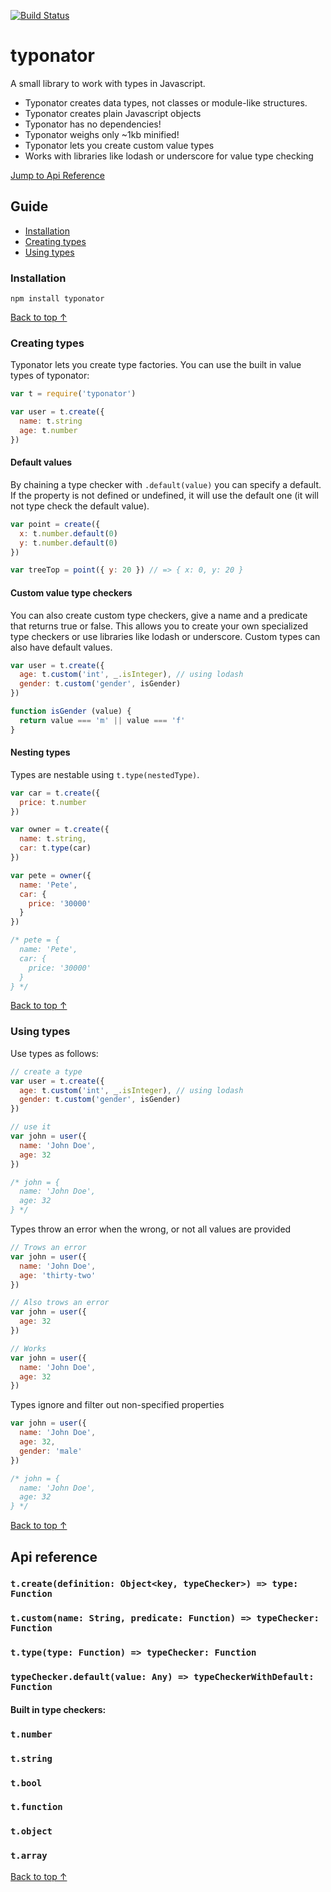 [![Build Status](https://travis-ci.org/ngerritsen/typonator.svg?branch=master)](https://travis-ci.org/ngerritsen/typonator)

# typonator

A small library to work with types in Javascript.

- Typonator creates data types, not classes or module-like structures.
- Typonator creates plain Javascript objects
- Typonator has no dependencies!
- Typonator weighs only ~1kb minified!
- Typonator lets you create custom value types
- Works with libraries like lodash or underscore for value type checking

[Jump to Api Reference](#api-reference)

## Guide

- [Installation](#installation)
- [Creating types](#creating-types)
- [Using types](#using-types)

### Installation

```
npm install typonator
```

[Back to top ↑](#guide)

### Creating types

Typonator lets you create type factories. You can use the built in value types of typonator:

```js
var t = require('typonator')

var user = t.create({
  name: t.string
  age: t.number
})
```

#### Default values

By chaining a type checker with `.default(value)` you can specify a default. If the property is not defined or undefined, it will use the default one (it will not type check the default value).

```js
var point = create({
  x: t.number.default(0)
  y: t.number.default(0)
})

var treeTop = point({ y: 20 }) // => { x: 0, y: 20 }
```

#### Custom value type checkers

You can also create custom type checkers, give a name and a predicate that returns true or false. This allows you to create your own specialized type checkers or use libraries like lodash or underscore. Custom types can also have default values.

```js
var user = t.create({
  age: t.custom('int', _.isInteger), // using lodash
  gender: t.custom('gender', isGender)
})

function isGender (value) {
  return value === 'm' || value === 'f'
}
```

#### Nesting types

Types are nestable using `t.type(nestedType)`.

```js
var car = t.create({
  price: t.number
})

var owner = t.create({
  name: t.string,
  car: t.type(car)
})

var pete = owner({
  name: 'Pete',
  car: {
    price: '30000'
  }
})

/* pete = {
  name: 'Pete',
  car: {
    price: '30000'
  }
} */
```

[Back to top ↑](#guide)

### Using types

Use types as follows:

```js
// create a type
var user = t.create({
  age: t.custom('int', _.isInteger), // using lodash
  gender: t.custom('gender', isGender)
})

// use it
var john = user({
  name: 'John Doe',
  age: 32
})

/* john = {
  name: 'John Doe',
  age: 32
} */
```

Types throw an error when the wrong, or not all values are provided

```js
// Trows an error
var john = user({
  name: 'John Doe',
  age: 'thirty-two'
})

// Also trows an error
var john = user({
  age: 32
})

// Works
var john = user({
  name: 'John Doe',
  age: 32
})
```

Types ignore and filter out non-specified properties

```js
var john = user({
  name: 'John Doe',
  age: 32,
  gender: 'male'
})

/* john = {
  name: 'John Doe',
  age: 32
} */
```

[Back to top ↑](#guide)

## Api reference

### `t.create(definition: Object<key, typeChecker>) => type: Function`

### `t.custom(name: String, predicate: Function) => typeChecker: Function`

### `t.type(type: Function) => typeChecker: Function`

### `typeChecker.default(value: Any) => typeCheckerWithDefault: Function`

#### Built in type checkers:

### `t.number`
### `t.string`
### `t.bool`
### `t.function`
### `t.object`
### `t.array`

[Back to top ↑](#guide)
